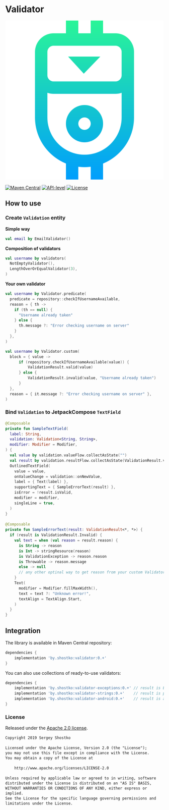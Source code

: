 # Validator

![Foreman Logo](/assets/play-store.png)

[![Maven Central](https://img.shields.io/maven-central/v/by.shostko/validator?style=flat)](#integration) [![API-level](https://img.shields.io/badge/API-21+-blue?style=flat&logo=android)](https://source.android.com/setup/start/build-numbers) [![License](https://img.shields.io/badge/license-Apach%202.0-green?style=flat)](#license)

## How to use

### Create `Validation` entity

**Simple way**
```kotlin  
val email by EmailValidator()  
```  

**Composition of validators**
```kotlin  
val username by validators(  
  NotEmptyValidator(),
  LengthOverOrEqualValidator(3), 
)
```  

**Your own validator**
```kotlin  
val username by Validator.predicate(
  predicate = repository::checkIfUsernameAvailable,
  reason = { th ->
    if (th == null) {
      "Username already taken"
    } else {
      th.message ?: "Error checking username on server"
    }
  },
)
```
```kotlin
val username by Validator.custom(
  block = { value ->
      if (repository.checkIfUsernameAvailable(value)) {
          ValidationResult.valid(value)
      } else {
          ValidationResult.invalid(value, "Username already taken")
      }
  },
  reason = { it.message ?: "Error checking username on server" },
)
```

### Bind `Validation` to JetpackCompose `TextField`
```kotlin    
@Composable  
private fun SampleTextField(  
  label: String,  
  validation: Validation<String, String>,  
  modifier: Modifier = Modifier,  
) {  
  val value by validation.valueFlow.collectAsState("")  
  val result by validation.resultFlow.collectAsState(ValidationResult.valid(""))  
  OutlinedTextField(  
    value = value,
    onValueChange = validation::onNewValue,
    label = { Text(label) },
    supportingText = { SampleErrorText(result) },
    isError = !result.isValid,
    modifier = modifier,
    singleLine = true,
  )  
}  
  
@Composable  
private fun SampleErrorText(result: ValidationResult<*, *>) {  
  if (result is ValidationResult.Invalid) {  
    val text = when (val reason = result.reason) {  
      is String -> reason  
      is Int -> stringResource(reason)  
      is ValidationException -> reason.reason  
      is Throwable -> reason.message  
      else -> null
      // any other optinal way to get reason from your custom Validator 
    }
    Text(  
      modifier = Modifier.fillMaxWidth(),  
      text = text ?: "Unknown error!",  
      textAlign = TextAlign.Start,  
    )  
  }
}
```

## Integration

The library is available in Maven Central repository:
```gradle
dependencies {
    implementation 'by.shostko:validator:0.+'
}
```

You can also use collections of ready-to-use validators:
```gradle
dependencies {
    implementation 'by.shostko:validator-exceptions:0.+' // result is Exception
    implementation 'by.shostko:validator-strings:0.+'    // result is pure String
    implementation 'by.shostko:validator-android:0.+'    // result is android resource id (Int) 
}
```

### License

Released under the [Apache 2.0 license](LICENSE).

```
Copyright 2019 Sergey Shostko

Licensed under the Apache License, Version 2.0 (the "License");
you may not use this file except in compliance with the License.
You may obtain a copy of the License at

    http://www.apache.org/licenses/LICENSE-2.0

Unless required by applicable law or agreed to in writing, software
distributed under the License is distributed on an "AS IS" BASIS,
WITHOUT WARRANTIES OR CONDITIONS OF ANY KIND, either express or implied.
See the License for the specific language governing permissions and
limitations under the License.
```
